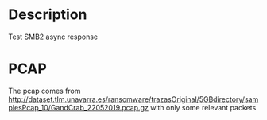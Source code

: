 # Description

Test SMB2 async response

# PCAP

The pcap comes from http://dataset.tlm.unavarra.es/ransomware/trazasOriginal/5GBdirectory/samplesPcap_10/GandCrab_22052019.pcap.gz with only some relevant packets
